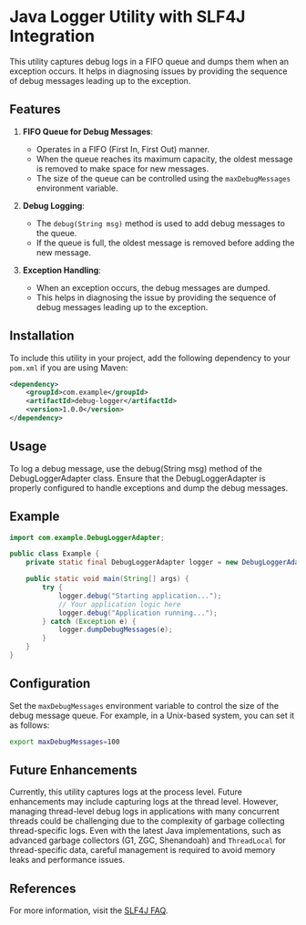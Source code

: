 # Java Logger Utility with SLF4J Integration

This utility captures debug logs in a FIFO queue and dumps them when an exception occurs. It helps in diagnosing issues by providing the sequence of debug messages leading up to the exception.

## Features
1. **FIFO Queue for Debug Messages**:
   - Operates in a FIFO (First In, First Out) manner.
   - When the queue reaches its maximum capacity, the oldest message is removed to make space for new messages.
   - The size of the queue can be controlled using the `maxDebugMessages` environment variable.

2. **Debug Logging**:
   - The `debug(String msg)` method is used to add debug messages to the queue.
   - If the queue is full, the oldest message is removed before adding the new message.

3. **Exception Handling**:
   - When an exception occurs, the debug messages are dumped.
   - This helps in diagnosing the issue by providing the sequence of debug messages leading up to the exception.

## Installation
To include this utility in your project, add the following dependency to your `pom.xml` if you are using Maven:
```xml
<dependency>
    <groupId>com.example</groupId>
    <artifactId>debug-logger</artifactId>
    <version>1.0.0</version>
</dependency>
```
## Usage
To log a debug message, use the debug(String msg) method of the DebugLoggerAdapter class. Ensure that the DebugLoggerAdapter is properly configured to handle exceptions and dump the debug messages.

## Example
```java
import com.example.DebugLoggerAdapter;

public class Example {
    private static final DebugLoggerAdapter logger = new DebugLoggerAdapter();

    public static void main(String[] args) {
        try {
            logger.debug("Starting application...");
            // Your application logic here
            logger.debug("Application running...");
        } catch (Exception e) {
            logger.dumpDebugMessages(e);
        }
    }
}
```

## Configuration
Set the `maxDebugMessages` environment variable to control the size of the debug message queue. For example, in a Unix-based system, you can set it as follows:
```sh
export maxDebugMessages=100
```

## Future Enhancements
Currently, this utility captures logs at the process level. Future enhancements may include capturing logs at the thread level. However, managing thread-level debug logs in applications with many concurrent threads could be challenging due to the complexity of garbage collecting thread-specific logs. Even with the latest Java implementations, such as advanced garbage collectors (G1, ZGC, Shenandoah) and `ThreadLocal` for thread-specific data, careful management is required to avoid memory leaks and performance issues.

## References
For more information, visit the [SLF4J FAQ](https://www.slf4j.org/faq.html#slf4j_compatible).
